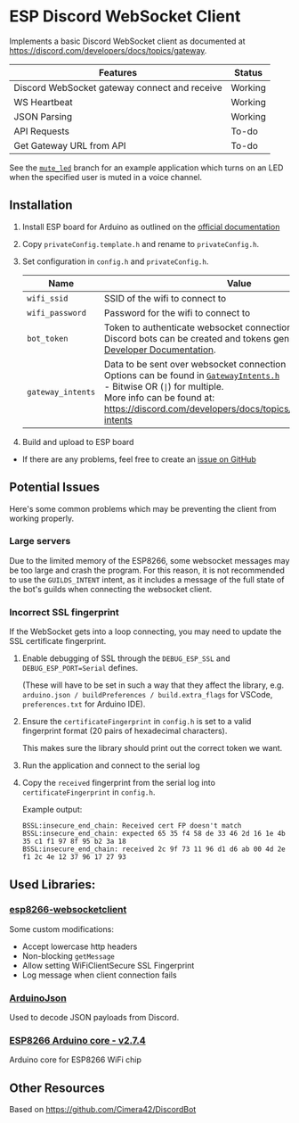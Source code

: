 # ESP Discord WebSocket Client

Implements a basic Discord WebSocket client as documented at https://discord.com/developers/docs/topics/gateway.

|Features|Status|
|-|-|
|Discord WebSocket gateway connect and receive|Working|
|WS Heartbeat|Working|
|JSON Parsing|Working|
|API Requests|To-do|
|Get Gateway URL from API|To-do|

See the [`mute_led`](https://github.com/Cimera42/esp-discord-client/tree/mute_led) branch for an example application which turns on an LED when the specified user is muted in a voice channel.

## Installation

1. Install ESP board for Arduino as outlined on the [official documentation](https://arduino-esp8266.readthedocs.io/en/latest/installing.html)

2. Copy `privateConfig.template.h` and rename to `privateConfig.h`.

3. Set configuration in `config.h` and `privateConfig.h`.

    |Name|Value|Location|
    |-|-|-|
    |`wifi_ssid`|SSID of the wifi to connect to|`privateConfig.h`|
    |`wifi_password`|Password for the wifi to connect to|`privateConfig.h`|
    |`bot_token`|Token to authenticate websocket connection<br/>Discord bots can be created and tokens generated at the [Developer Documentation](https://discord.com/developers/applications).|`privateConfig.h`|
    |`gateway_intents`|Data to be sent over websocket connection<br/>Options can be found in [`GatewayIntents.h`](./GatewayIntents.h)<br/>  - Bitwise OR (`\|`) for multiple.<br/>More info can be found at: https://discord.com/developers/docs/topics/gateway#gateway-intents|`config.h`|

4. Build and upload to ESP board

- If there are any problems, feel free to create an [issue on GitHub](https://github.com/Cimera42/esp-discord-client/issues)

## Potential Issues

Here's some common problems which may be preventing the client from working properly.

### Large servers

Due to the limited memory of the ESP8266, some websocket messages may be too large and crash the program. For this reason, it is not recommended to use the `GUILDS_INTENT` intent, as it includes a message of the full state of the bot's guilds when connecting the websocket client.

### Incorrect SSL fingerprint

If the WebSocket gets into a loop connecting, you may need to update the SSL certificate fingerprint.

1. Enable debugging of SSL through the `DEBUG_ESP_SSL` and `DEBUG_ESP_PORT=Serial` defines.

    (These will have to be set in such a way that they affect the library, e.g. `arduino.json / buildPreferences / build.extra_flags` for VSCode, `preferences.txt` for Arduino IDE).

2. Ensure the `certificateFingerprint` in `config.h` is set to a valid fingerprint format (20 pairs of hexadecimal characters).

    This makes sure the library should print out the correct token we want.

3. Run the application and connect to the serial log

4. Copy the `received` fingerprint from the serial log into `certificateFingerprint` in `config.h`.

    Example output:
    ```
    BSSL:insecure_end_chain: Received cert FP doesn't match
    BSSL:insecure_end_chain: expected 65 35 f4 58 de 33 46 2d 16 1e 4b 35 c1 f1 97 8f 95 b2 3a 18
    BSSL:insecure_end_chain: received 2c 9f 73 11 96 d1 d6 ab 00 4d 2e f1 2c 4e 12 37 96 17 27 93
    ```

## Used Libraries:
### [esp8266-websocketclient](https://github.com/hellerchr/esp8266-websocketclient)
Some custom modifications:
- Accept lowercase http headers
- Non-blocking `getMessage`
- Allow setting WiFiClientSecure SSL Fingerprint
- Log message when client connection fails

### [ArduinoJson](https://github.com/bblanchon/ArduinoJson)
Used to decode JSON payloads from Discord.

### [ESP8266 Arduino core - v2.7.4](https://github.com/esp8266/Arduino/releases/tag/2.7.4)
Arduino core for ESP8266 WiFi chip

## Other Resources

Based on https://github.com/Cimera42/DiscordBot
